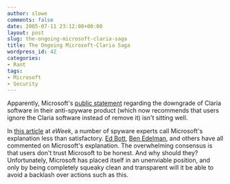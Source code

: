 ```yaml
---
author: slowe
comments: false
date: 2005-07-11 23:12:08+00:00
layout: post
slug: the-ongoing-microsoft-claria-saga
title: The Ongoing Microsoft-Claria Saga
wordpress_id: 42
categories:
- Rant
tags:
- Microsoft
- Security
---
```


Apparently, Microsoft's [public statement](http://www.microsoft.com/athome/security/spyware/software/claria_letter.mspx) regarding the downgrade of Claria software in their anti-spyware product (which now recommends that users ignore the Claria software instead of remove it) isn't sitting well.

In [this article](http://www.eweek.com/article2/0,1759,1835770,00.asp) at _eWeek_, a number of spyware experts call Microsoft's explanation less than satisfactory.  [Ed Bott](http://www.edbott.com/weblog/archives/000844.html), [Ben Edelman](http://www.benedelman.org/news/063005-1.html), and others have all commented on Microsoft's explanation. The overwhelming consensus is that users don't trust Microsoft to be honest. And why should they? Unfortunately, Microsoft has placed itself in an unenviable position, and only by being completely squeaky clean and transparent will it be able to avoid a backlash over actions such as this.
